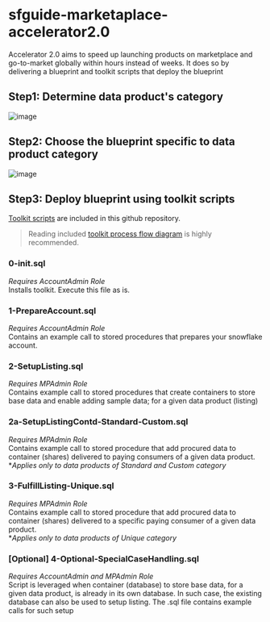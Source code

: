 # sfguide-marketaplace-accelerator2.0
Accelerator 2.0 aims to speed up launching products on marketplace and go-to-market globally within hours instead of weeks. It does so by delivering a blueprint and toolkit scripts that deploy the blueprint

## Step1: Determine data product's category
![image](https://user-images.githubusercontent.com/68336854/171227875-c6ee5e7b-8ea4-46e5-8134-48eaf918ef40.png)

## Step2: Choose the blueprint specific to data product category
![image](https://user-images.githubusercontent.com/68336854/171285446-d0a18f54-0d93-4398-82fe-a13d1b6f3c57.png)

## Step3: Deploy blueprint using toolkit scripts 
[Toolkit scripts](https://github.com/sfc-gh-amgupta/sfguide-marketaplace-accelerator2.0/tree/main/ToolkitScripts) are included in this github repository. <br /> 
> Reading included [toolkit process flow diagram](https://github.com/sfc-gh-amgupta/sfguide-marketaplace-accelerator2.0/blob/main/Toolkit%20Process%20Flow%20Diagram.pdf) is highly recommended.


### 0-init.sql 
*Requires AccountAdmin Role*  <br />
Installs toolkit. Execute this file as is.

### 1-PrepareAccount.sql 
*Requires AccountAdmin Role*  <br />
Contains an example call to stored procedures that prepares your snowflake account. 

### 2-SetupListing.sql 
*Requires MPAdmin Role*  <br />
Contains example call to stored procedures that create containers to store base data and enable adding sample data; for a given data product (listing)

### 2a-SetupListingContd-Standard-Custom.sql 
*Requires MPAdmin Role*  <br />
Contains example call to stored procedure that add procured data to container (shares) delivered to paying consumers of a given data product.  <br /> 
**Applies only to data products of Standard and Custom category*

### 3-FulfillListing-Unique.sql 
*Requires MPAdmin Role*  <br />
Contains example call to stored procedure that add procured data to container (shares) delivered to a specific paying consumer of a given data product. <br /> 
**Applies only to data products of Unique category*

### [Optional] 4-Optional-SpecialCaseHandling.sql 
*Requires AccountAdmin and MPAdmin Role*  <br />
Script is leveraged when container (database) to store base data, for a given data product, is already in its own database. In such case, the existing database can also be used to setup listing. The .sql file contains example calls for such setup





